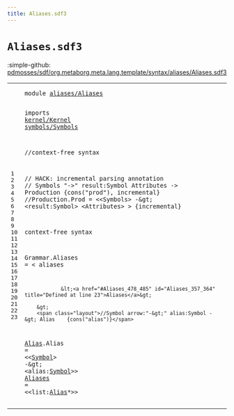 ```yaml
---
title: Aliases.sdf3
---
```


# `Aliases.sdf3`

:simple-github: [pdmosses/sdf/org.metaborg.meta.lang.template/syntax/aliases/Aliases.sdf3]

[pdmosses/sdf/org.metaborg.meta.lang.template/syntax/aliases/Aliases.sdf3]: https://github.com/pdmosses/sdf/blob/master/org.metaborg.meta.lang.template/syntax/aliases/Aliases.sdf3 "The source file on GitHub"

<div class="sdf3"><table class="highlighttable"><tbody><tr><td class="linenos"><div class="linenodiv"><pre><span></span>1
2
3
4
5
6
7
8
9
10
11
12
13
14
15
16
17
18
19
20
21
22
23
</pre></div></td>
<td class="code"><pre><code><span class="keyword">module</span> <a href="../../sdf2-core/Sdf2-Syntax.sdf3#aliases/Aliases_336_351" id="aliases/Aliases_7_22" title="Referenced at ../../sdf2-core/Sdf2-Syntax.sdf3 line 15">aliases/Aliases</a>

<span class="keyword">imports</span> <a href="../../kernel/Kernel.sdf3#kernel/Kernel_7_20" id="kernel/Kernel_32_45" title="Defined at ../../kernel/Kernel.sdf3 line 1">kernel/Kernel</a>
                <a href="../../symbols/Symbols.sdf3#symbols/Symbols_7_22" id="symbols/Symbols_48_63" title="Defined at ../../symbols/Symbols.sdf3 line 1">symbols/Symbols</a>
  
<span class="layout">//context-free syntax </span>

<span class="layout">// HACK: incremental parsing annotation</span>
<span class="layout">// Symbols "-&gt;" result:Symbol Attributes -&gt; Production  {cons("prod"), incremental}</span>
<span class="layout">//Production.Prod = &lt;&lt;Symbols&gt; -\&gt; &lt;result:Symbol&gt; &lt;Attributes&gt; &gt; {incremental}</span>

         
<span class="keyword">context-free syntax</span>  

<span id="Grammar_322_329" title="Not referenced locally, nor via imports">Grammar</span>.<span class="cons_Constructor"><span id="Aliases_330_337" title="Not referenced locally, nor via imports">Aliases</span></span> = &lt;
        <span class="cons_String">aliases</span> 
        
                &lt;<a href="#Aliases_478_485" id="Aliases_357_364" title="Defined at line 23">Aliases</a>&gt;
                
        &gt;
        <span class="layout">//Symbol arrow:"-&gt;" alias:Symbol -&gt; Alias    {cons("alias")}</span>
<a href="#Alias_499_504" id="Alias_434_439" title="Referenced at line 23">Alias</a>.<span class="cons_Constructor"><span id="Alias_440_445" title="Not referenced locally, nor via imports">Alias</span></span> = &lt;&lt;<a href="../../symbols/Symbols.sdf3#Symbol_71_77" id="Symbol_450_456" title="Defined at ../../symbols/Symbols.sdf3 line 7">Symbol</a>&gt; <span class="cons_String">-</span>\&gt; &lt;<span class="cons_Unquoted"><span id="alias_463_468" title="Not referenced locally, nor via imports">alias</span></span>:<a href="../../symbols/Symbols.sdf3#Symbol_71_77" id="Symbol_469_475" title="Defined at ../../symbols/Symbols.sdf3 line 7">Symbol</a>&gt;&gt;
<a href="#Aliases_357_364" id="Aliases_478_485" title="Referenced at line 18">Aliases</a>     = &lt;&lt;<span class="cons_Unquoted"><span id="list_494_498" title="Not referenced locally, nor via imports">list</span></span>:<a href="#Alias_434_439" id="Alias_499_504" title="Defined at line 22">Alias</a>*&gt;&gt; 
</code></pre></td></tr></tbody></table></div>